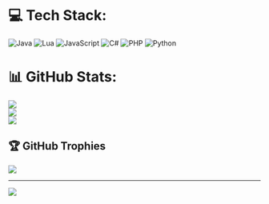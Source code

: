 
# 💻 Tech Stack:
![Java](https://img.shields.io/badge/java-%23ED8B00.svg?style=for-the-badge&logo=java&logoColor=white) ![Lua](https://img.shields.io/badge/lua-%232C2D72.svg?style=for-the-badge&logo=lua&logoColor=white) ![JavaScript](https://img.shields.io/badge/javascript-%23323330.svg?style=for-the-badge&logo=javascript&logoColor=%23F7DF1E) ![C#](https://img.shields.io/badge/c%23-%23239120.svg?style=for-the-badge&logo=c-sharp&logoColor=white) ![PHP](https://img.shields.io/badge/php-%23777BB4.svg?style=for-the-badge&logo=php&logoColor=white) ![Python](https://img.shields.io/badge/python-3670A0?style=for-the-badge&logo=python&logoColor=ffdd54)
# 📊 GitHub Stats:
![](https://github-readme-stats.vercel.app/api?username=bnt0p&theme=dark&hide_border=false&include_all_commits=true&count_private=true)<br/>
![](https://github-readme-streak-stats.herokuapp.com/?user=bnt0p&theme=dark&hide_border=false)<br/>
![](https://github-readme-stats.vercel.app/api/top-langs/?username=bnt0p&theme=dark&hide_border=false&include_all_commits=true&count_private=true&layout=compact)

## 🏆 GitHub Trophies
![](https://github-profile-trophy.vercel.app/?username=bnt0p&theme=radical&no-frame=false&no-bg=false&margin-w=4)

---
[![](https://visitcount.itsvg.in/api?id=bnt0p&icon=0&color=0)](https://visitcount.itsvg.in)

<!-- Proudly created with GPRM ( https://gprm.itsvg.in ) -->
